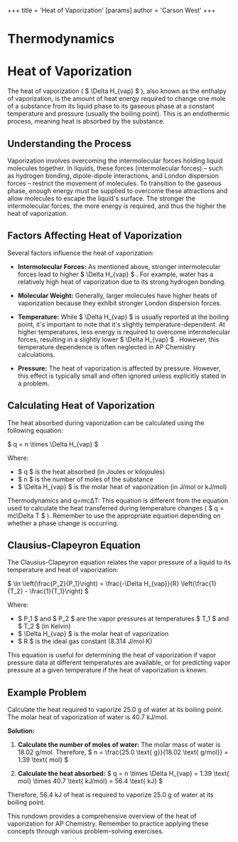 +++
 title = 'Heat of Vaporization'
[params]
	author = 'Carson West'
+++
# Thermodynamics
# Heat of Vaporization

The heat of vaporization ( $ \Delta H_{vap} $ ), also known as the enthalpy of vaporization, is the amount of heat energy required to change one mole of a substance from its liquid phase to its gaseous phase at a constant temperature and pressure (usually the boiling point).  This is an endothermic process, meaning heat is absorbed by the substance.

## Understanding the Process

Vaporization involves overcoming the intermolecular forces holding liquid molecules together.  In liquids, these forces (intermolecular forces) – such as hydrogen bonding, dipole-dipole interactions, and London dispersion forces – restrict the movement of molecules.  To transition to the gaseous phase, enough energy must be supplied to overcome these attractions and allow molecules to escape the liquid's surface.  The stronger the intermolecular forces, the more energy is required, and thus the higher the heat of vaporization.

##  Factors Affecting Heat of Vaporization

Several factors influence the heat of vaporization:

* **Intermolecular Forces:** As mentioned above, stronger intermolecular forces lead to higher  $ \Delta H_{vap} $ . For example, water has a relatively high heat of vaporization due to its strong hydrogen bonding.

* **Molecular Weight:**  Generally, larger molecules have higher heats of vaporization because they exhibit stronger London dispersion forces.

* **Temperature:** While  $ \Delta H_{vap} $  is usually reported at the boiling point, it's important to note that it's slightly temperature-dependent.  At higher temperatures, less energy is required to overcome intermolecular forces, resulting in a slightly lower  $ \Delta H_{vap} $ .  However, this temperature dependence is often neglected in AP Chemistry calculations.

* **Pressure:** The heat of vaporization is affected by pressure. However, this effect is typically small and often ignored unless explicitly stated in a problem.

## Calculating Heat of Vaporization

The heat absorbed during vaporization can be calculated using the following equation:

 $ q = n \times \Delta H_{vap} $ 

Where:

*  $ q $  is the heat absorbed (in Joules or kilojoules)
*  $ n $  is the number of moles of the substance
*  $ \Delta H_{vap} $  is the molar heat of vaporization (in J/mol or kJ/mol)

Thermodynamics and q=mcΔT: This equation is different from the equation used to calculate the heat transferred during temperature changes ( $ q = mc\Delta T $ ). Remember to use the appropriate equation depending on whether a phase change is occurring.

##  Clausius-Clapeyron Equation

The Clausius-Clapeyron equation relates the vapor pressure of a liquid to its temperature and heat of vaporization:

 $ \ln \left(\frac{P_2}{P_1}\right) = \frac{-\Delta H_{vap}}{R} \left(\frac{1}{T_2} - \frac{1}{T_1}\right) $ 

Where:

*  $ P_1 $  and  $ P_2 $  are the vapor pressures at temperatures  $ T_1 $  and  $ T_2 $  (in Kelvin)
*  $ \Delta H_{vap} $  is the molar heat of vaporization
*  $ R $  is the ideal gas constant (8.314 J/mol·K)

This equation is useful for determining the heat of vaporization if vapor pressure data at different temperatures are available, or for predicting vapor pressure at a given temperature if the heat of vaporization is known.


## Example Problem

Calculate the heat required to vaporize 25.0 g of water at its boiling point. The molar heat of vaporization of water is 40.7 kJ/mol.

**Solution:**

1. **Calculate the number of moles of water:**
   The molar mass of water is 18.02 g/mol.  Therefore,  $ n = \frac{25.0 \text{ g}}{18.02 \text{ g/mol}} = 1.39 \text{ mol} $ 

2. **Calculate the heat absorbed:**
    $ q = n \times \Delta H_{vap} = 1.39 \text{ mol} \times 40.7 \text{ kJ/mol} = 56.4 \text{ kJ} $ 

Therefore, 56.4 kJ of heat is required to vaporize 25.0 g of water at its boiling point.


This rundown provides a comprehensive overview of the heat of vaporization for AP Chemistry.  Remember to practice applying these concepts through various problem-solving exercises.
